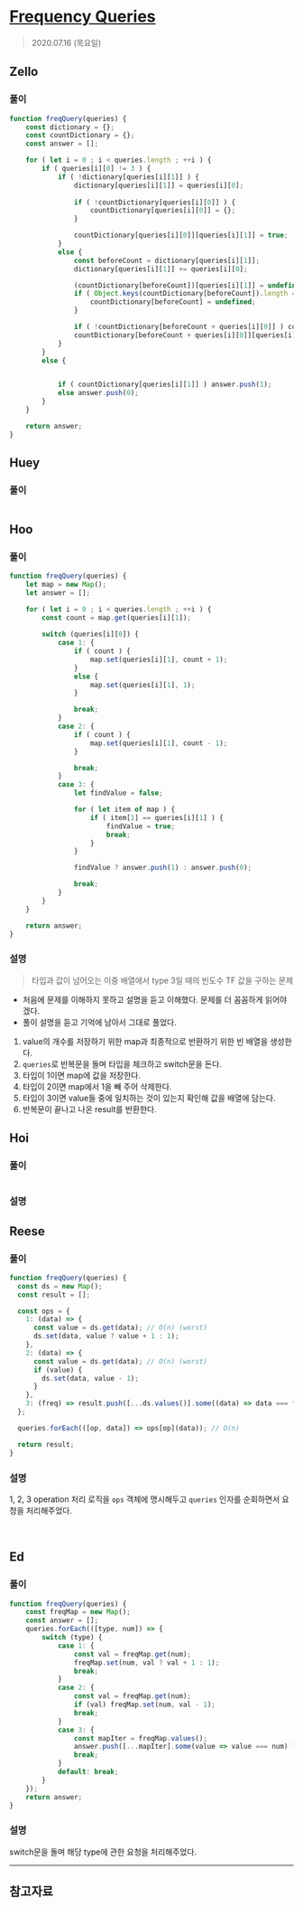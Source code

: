 # [Frequency Queries](https://www.hackerrank.com/challenges/frequency-queries/problem?h_l=interview&playlist_slugs%5B%5D=interview-preparation-kit&playlist_slugs%5B%5D=dictionaries-hashmaps)

> 2020.07.16 (목요일)

## Zello

### 풀이

```js
function freqQuery(queries) {
    const dictionary = {};
    const countDictionary = {};
    const answer = [];

    for ( let i = 0 ; i < queries.length ; ++i ) {
        if ( queries[i][0] != 3 ) {
            if ( !dictionary[queries[i][1]] ) {
                dictionary[queries[i][1]] = queries[i][0];
                
                if ( !countDictionary[queries[i][0]] ) {
                    countDictionary[queries[i][0]] = {};
                }

                countDictionary[queries[i][0]][queries[i][1]] = true;
            }
            else {
                const beforeCount = dictionary[queries[i][1]];
                dictionary[queries[i][1]] += queries[i][0];

                (countDictionary[beforeCount])[queries[i][1]] = undefined;
                if ( Object.keys(countDictionary[beforeCount]).length == 0 ) {
                    countDictionary[beforeCount] = undefined;
                }

                if ( !countDictionary[beforeCount + queries[i][0]] ) countDictionary[beforeCount + queries[i][0]] = {};
                countDictionary[beforeCount + queries[i][0]][queries[i][1]] = true;
            }
        }
        else {


            if ( countDictionary[queries[i][1]] ) answer.push(1);
            else answer.push(0);
        }
    }

    return answer;
}
```

## Huey

### 풀이

```js
```

## Hoo

### 풀이

```js
function freqQuery(queries) {
    let map = new Map();
    let answer = [];

    for ( let i = 0 ; i < queries.length ; ++i ) {
        const count = map.get(queries[i][1]);
        
        switch (queries[i][0]) {
            case 1: {
                if ( count ) {
                    map.set(queries[i][1], count + 1);
                }
                else {
                    map.set(queries[i][1], 1);
                }

                break;
            }
            case 2: {
                if ( count ) {
                    map.set(queries[i][1], count - 1);
                }

                break;
            }
            case 3: {
                let findValue = false;

                for ( let item of map ) {
                    if ( item[1] == queries[i][1] ) {
                        findValue = true;
                        break;
                    }
                }

                findValue ? answer.push(1) : answer.push(0);

                break;
            }
        }
    }

    return answer;
}
```

### 설명

> 타입과 값이 넘어오는 이중 배열에서 type 3일 때의 빈도수 TF 값을 구하는 문제

- 처음에 문제를 이해하지 못하고 설명을 듣고 이해했다. 문제를 더 꼼꼼하게 읽어야겠다.
- 풀이 설명을 듣고 기억에 남아서 그대로 풀었다.

1. value의 개수를 저장하기 위한 map과 최종적으로 반환하기 위한 빈 배열을 생성한다.
2. `queries`로 반복문을 돌며 타입을 체크하고 switch문을 돈다.
3. 타입이 1이면 map에 값을 저장한다.
4. 타입이 2이면 map에서 1을 빼 주어 삭제한다.
5. 타입이 3이면 value들 중에 일치하는 것이 있는지 확인해 값을 배열에 담는다.
6. 반복문이 끝나고 나온 result를 반환한다.

## Hoi

### 풀이

```js
```

### 설명

## Reese

### 풀이

```js
function freqQuery(queries) {
  const ds = new Map();
  const result = [];

  const ops = {
    1: (data) => {
      const value = ds.get(data); // O(n) (worst)
      ds.set(data, value ? value + 1 : 1);
    },
    2: (data) => {
      const value = ds.get(data); // O(n) (worst)
      if (value) {
        ds.set(data, value - 1);
      }
    },
    3: (freq) => result.push([...ds.values()].some((data) => data === freq) ? 1 : 0), // O(n^2) (worst)
  };

  queries.forEach(([op, data]) => ops[op](data)); // O(n)

  return result;
}
```

### 설명

1, 2, 3 operation 처리 로직을 `ops` 객체에 명시해두고 `queries` 인자를 순회하면서 요청을 처리해주었다.

<br />

## Ed

### 풀이

```js
function freqQuery(queries) {
    const freqMap = new Map();
    const answer = [];
    queries.forEach(([type, num]) => {
        switch (type) {
            case 1: {
                const val = freqMap.get(num);
                freqMap.set(num, val ? val + 1 : 1);
                break;
            }
            case 2: {
                const val = freqMap.get(num);
                if (val) freqMap.set(num, val - 1);
                break;
            }
            case 3: {
                const mapIter = freqMap.values();
                answer.push([...mapIter].some(value => value === num) ? 1 : 0);
                break;
            }
            default: break;
        }
    });
    return answer;
}
```

### 설명

switch문을 돌며 해당 type에 관한 요청을 처리해주었다.

---

## 참고자료

